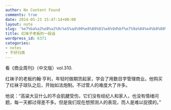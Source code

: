 ```yaml
---
author: No Content Found
comments: true
date: 2014-05-23 15:47:14+00:00
layout: note
slug: '%e7%ba%a2%e8%a2%9c%e5%ad%90%e8%80%81%e6%9d%bf%e7%9a%84%e4%b8%80%e6%ae%b5%e8%af%9d'
title: 红袜子老板的一段话
wordpress_id: 6371
categories:
- notes
- 不好归类
---
```


看《商业周刊》（中文版）vol.310.





红袜子的老板约翰·亨利，年轻时做期货起家，学会了用数目字管理商业。他购买了红袜子球队之后，开始如法炮制。不过管人的难度大了许多。





他说：“高粱大豆什么的不会肌腱受伤，它们没有经纪人和家人，也没有情绪问题，每一天都过得差不多。但是我们现在想预测人的表现，而人是难以捉摸的。”
